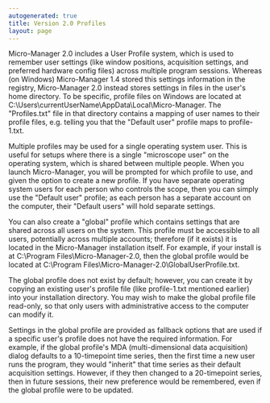 ```yaml
---
autogenerated: true
title: Version 2.0 Profiles
layout: page
---
```


Micro-Manager 2.0 includes a User Profile system, which is used to
remember user settings (like window positions, acquisition settings, and
preferred hardware config files) across multiple program sessions.
Whereas (on Windows) Micro-Manager 1.4 stored this settings information
in the registry, Micro-Manager 2.0 instead stores settings in files in
the user's home directory. To be specific, profile files on Windows are
located at C:\\Users\\currentUserName\\AppData\\Local\\Micro-Manager.
The "Profiles.txt" file in that directory contains a mapping of user
names to their profile files, e.g. telling you that the "Default user"
profile maps to profile-1.txt.

Multiple profiles may be used for a single operating system user. This
is useful for setups where there is a single "microscope user" on the
operating system, which is shared between multiple people. When you
launch Micro-Manager, you will be prompted for which profile to use, and
given the option to create a new profile. If you have separate operating
system users for each person who controls the scope, then you can simply
use the "Default user" profile; as each person has a separate account on
the computer, their "Default users" will hold separate settings.

You can also create a "global" profile which contains settings that are
shared across all users on the system. This profile must be accessible
to all users, potentially across multiple accounts; therefore (if it
exists) it is located in the Micro-Manager installation itself. For
example, if your install is at C:\\Program Files\\Micro-Manager-2.0,
then the global profile would be located at C:\\Program
Files\\Micro-Manager-2.0\\GlobalUserProfile.txt.

The global profile does not exist by default; however, you can create it
by copying an existing user's profile file (like profile-1.txt mentioned
earlier) into your installation directory. You may wish to make the
global profile file read-only, so that only users with administrative
access to the computer can modify it.

Settings in the global profile are provided as fallback options that are
used if a specific user's profile does not have the required
information. For example, if the global profile's MDA (multi-dimensional
data acquisition) dialog defaults to a 10-timepoint time series, then
the first time a new user runs the program, they would "inherit" that
time series as their default acquisition settings. However, if they then
changed to a 20-timepoint series, then in future sessions, their new
preference would be remembered, even if the global profile were to be
updated.

